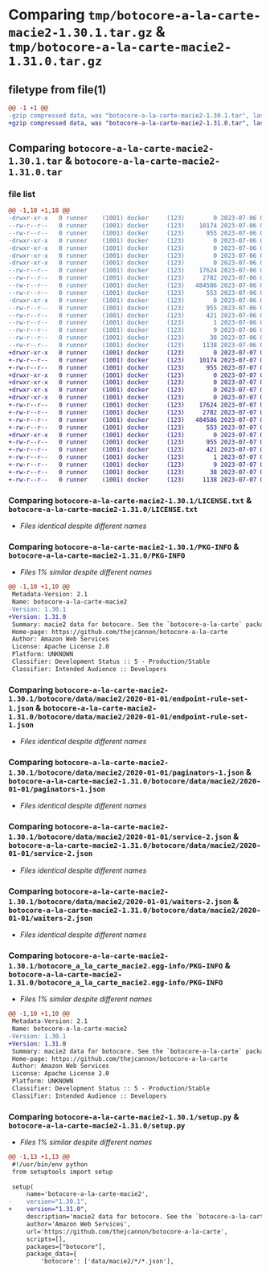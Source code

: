 # Comparing `tmp/botocore-a-la-carte-macie2-1.30.1.tar.gz` & `tmp/botocore-a-la-carte-macie2-1.31.0.tar.gz`

## filetype from file(1)

```diff
@@ -1 +1 @@
-gzip compressed data, was "botocore-a-la-carte-macie2-1.30.1.tar", last modified: Thu Jul  6 01:45:18 2023, max compression
+gzip compressed data, was "botocore-a-la-carte-macie2-1.31.0.tar", last modified: Fri Jul  7 01:44:10 2023, max compression
```

## Comparing `botocore-a-la-carte-macie2-1.30.1.tar` & `botocore-a-la-carte-macie2-1.31.0.tar`

### file list

```diff
@@ -1,18 +1,18 @@
-drwxr-xr-x   0 runner    (1001) docker     (123)        0 2023-07-06 01:45:18.615017 botocore-a-la-carte-macie2-1.30.1/
--rw-r--r--   0 runner    (1001) docker     (123)    10174 2023-07-06 01:45:18.000000 botocore-a-la-carte-macie2-1.30.1/LICENSE.txt
--rw-r--r--   0 runner    (1001) docker     (123)      955 2023-07-06 01:45:18.615017 botocore-a-la-carte-macie2-1.30.1/PKG-INFO
-drwxr-xr-x   0 runner    (1001) docker     (123)        0 2023-07-06 01:45:18.611016 botocore-a-la-carte-macie2-1.30.1/botocore/
-drwxr-xr-x   0 runner    (1001) docker     (123)        0 2023-07-06 01:45:18.611016 botocore-a-la-carte-macie2-1.30.1/botocore/data/
-drwxr-xr-x   0 runner    (1001) docker     (123)        0 2023-07-06 01:45:18.611016 botocore-a-la-carte-macie2-1.30.1/botocore/data/macie2/
-drwxr-xr-x   0 runner    (1001) docker     (123)        0 2023-07-06 01:45:18.615017 botocore-a-la-carte-macie2-1.30.1/botocore/data/macie2/2020-01-01/
--rw-r--r--   0 runner    (1001) docker     (123)    17624 2023-07-06 01:44:40.000000 botocore-a-la-carte-macie2-1.30.1/botocore/data/macie2/2020-01-01/endpoint-rule-set-1.json
--rw-r--r--   0 runner    (1001) docker     (123)     2782 2023-07-06 01:44:40.000000 botocore-a-la-carte-macie2-1.30.1/botocore/data/macie2/2020-01-01/paginators-1.json
--rw-r--r--   0 runner    (1001) docker     (123)   484586 2023-07-06 01:44:40.000000 botocore-a-la-carte-macie2-1.30.1/botocore/data/macie2/2020-01-01/service-2.json
--rw-r--r--   0 runner    (1001) docker     (123)      553 2023-07-06 01:44:40.000000 botocore-a-la-carte-macie2-1.30.1/botocore/data/macie2/2020-01-01/waiters-2.json
-drwxr-xr-x   0 runner    (1001) docker     (123)        0 2023-07-06 01:45:18.615017 botocore-a-la-carte-macie2-1.30.1/botocore_a_la_carte_macie2.egg-info/
--rw-r--r--   0 runner    (1001) docker     (123)      955 2023-07-06 01:45:18.000000 botocore-a-la-carte-macie2-1.30.1/botocore_a_la_carte_macie2.egg-info/PKG-INFO
--rw-r--r--   0 runner    (1001) docker     (123)      421 2023-07-06 01:45:18.000000 botocore-a-la-carte-macie2-1.30.1/botocore_a_la_carte_macie2.egg-info/SOURCES.txt
--rw-r--r--   0 runner    (1001) docker     (123)        1 2023-07-06 01:45:18.000000 botocore-a-la-carte-macie2-1.30.1/botocore_a_la_carte_macie2.egg-info/dependency_links.txt
--rw-r--r--   0 runner    (1001) docker     (123)        9 2023-07-06 01:45:18.000000 botocore-a-la-carte-macie2-1.30.1/botocore_a_la_carte_macie2.egg-info/top_level.txt
--rw-r--r--   0 runner    (1001) docker     (123)       38 2023-07-06 01:45:18.615017 botocore-a-la-carte-macie2-1.30.1/setup.cfg
--rw-r--r--   0 runner    (1001) docker     (123)     1138 2023-07-06 01:45:18.000000 botocore-a-la-carte-macie2-1.30.1/setup.py
+drwxr-xr-x   0 runner    (1001) docker     (123)        0 2023-07-07 01:44:10.307537 botocore-a-la-carte-macie2-1.31.0/
+-rw-r--r--   0 runner    (1001) docker     (123)    10174 2023-07-07 01:44:10.000000 botocore-a-la-carte-macie2-1.31.0/LICENSE.txt
+-rw-r--r--   0 runner    (1001) docker     (123)      955 2023-07-07 01:44:10.307537 botocore-a-la-carte-macie2-1.31.0/PKG-INFO
+drwxr-xr-x   0 runner    (1001) docker     (123)        0 2023-07-07 01:44:10.307537 botocore-a-la-carte-macie2-1.31.0/botocore/
+drwxr-xr-x   0 runner    (1001) docker     (123)        0 2023-07-07 01:44:10.307537 botocore-a-la-carte-macie2-1.31.0/botocore/data/
+drwxr-xr-x   0 runner    (1001) docker     (123)        0 2023-07-07 01:44:10.307537 botocore-a-la-carte-macie2-1.31.0/botocore/data/macie2/
+drwxr-xr-x   0 runner    (1001) docker     (123)        0 2023-07-07 01:44:10.307537 botocore-a-la-carte-macie2-1.31.0/botocore/data/macie2/2020-01-01/
+-rw-r--r--   0 runner    (1001) docker     (123)    17624 2023-07-07 01:43:28.000000 botocore-a-la-carte-macie2-1.31.0/botocore/data/macie2/2020-01-01/endpoint-rule-set-1.json
+-rw-r--r--   0 runner    (1001) docker     (123)     2782 2023-07-07 01:43:28.000000 botocore-a-la-carte-macie2-1.31.0/botocore/data/macie2/2020-01-01/paginators-1.json
+-rw-r--r--   0 runner    (1001) docker     (123)   484586 2023-07-07 01:43:28.000000 botocore-a-la-carte-macie2-1.31.0/botocore/data/macie2/2020-01-01/service-2.json
+-rw-r--r--   0 runner    (1001) docker     (123)      553 2023-07-07 01:43:28.000000 botocore-a-la-carte-macie2-1.31.0/botocore/data/macie2/2020-01-01/waiters-2.json
+drwxr-xr-x   0 runner    (1001) docker     (123)        0 2023-07-07 01:44:10.307537 botocore-a-la-carte-macie2-1.31.0/botocore_a_la_carte_macie2.egg-info/
+-rw-r--r--   0 runner    (1001) docker     (123)      955 2023-07-07 01:44:10.000000 botocore-a-la-carte-macie2-1.31.0/botocore_a_la_carte_macie2.egg-info/PKG-INFO
+-rw-r--r--   0 runner    (1001) docker     (123)      421 2023-07-07 01:44:10.000000 botocore-a-la-carte-macie2-1.31.0/botocore_a_la_carte_macie2.egg-info/SOURCES.txt
+-rw-r--r--   0 runner    (1001) docker     (123)        1 2023-07-07 01:44:10.000000 botocore-a-la-carte-macie2-1.31.0/botocore_a_la_carte_macie2.egg-info/dependency_links.txt
+-rw-r--r--   0 runner    (1001) docker     (123)        9 2023-07-07 01:44:10.000000 botocore-a-la-carte-macie2-1.31.0/botocore_a_la_carte_macie2.egg-info/top_level.txt
+-rw-r--r--   0 runner    (1001) docker     (123)       38 2023-07-07 01:44:10.307537 botocore-a-la-carte-macie2-1.31.0/setup.cfg
+-rw-r--r--   0 runner    (1001) docker     (123)     1138 2023-07-07 01:44:10.000000 botocore-a-la-carte-macie2-1.31.0/setup.py
```

### Comparing `botocore-a-la-carte-macie2-1.30.1/LICENSE.txt` & `botocore-a-la-carte-macie2-1.31.0/LICENSE.txt`

 * *Files identical despite different names*

### Comparing `botocore-a-la-carte-macie2-1.30.1/PKG-INFO` & `botocore-a-la-carte-macie2-1.31.0/PKG-INFO`

 * *Files 1% similar despite different names*

```diff
@@ -1,10 +1,10 @@
 Metadata-Version: 2.1
 Name: botocore-a-la-carte-macie2
-Version: 1.30.1
+Version: 1.31.0
 Summary: macie2 data for botocore. See the `botocore-a-la-carte` package for more info.
 Home-page: https://github.com/thejcannon/botocore-a-la-carte
 Author: Amazon Web Services
 License: Apache License 2.0
 Platform: UNKNOWN
 Classifier: Development Status :: 5 - Production/Stable
 Classifier: Intended Audience :: Developers
```

### Comparing `botocore-a-la-carte-macie2-1.30.1/botocore/data/macie2/2020-01-01/endpoint-rule-set-1.json` & `botocore-a-la-carte-macie2-1.31.0/botocore/data/macie2/2020-01-01/endpoint-rule-set-1.json`

 * *Files identical despite different names*

### Comparing `botocore-a-la-carte-macie2-1.30.1/botocore/data/macie2/2020-01-01/paginators-1.json` & `botocore-a-la-carte-macie2-1.31.0/botocore/data/macie2/2020-01-01/paginators-1.json`

 * *Files identical despite different names*

### Comparing `botocore-a-la-carte-macie2-1.30.1/botocore/data/macie2/2020-01-01/service-2.json` & `botocore-a-la-carte-macie2-1.31.0/botocore/data/macie2/2020-01-01/service-2.json`

 * *Files identical despite different names*

### Comparing `botocore-a-la-carte-macie2-1.30.1/botocore/data/macie2/2020-01-01/waiters-2.json` & `botocore-a-la-carte-macie2-1.31.0/botocore/data/macie2/2020-01-01/waiters-2.json`

 * *Files identical despite different names*

### Comparing `botocore-a-la-carte-macie2-1.30.1/botocore_a_la_carte_macie2.egg-info/PKG-INFO` & `botocore-a-la-carte-macie2-1.31.0/botocore_a_la_carte_macie2.egg-info/PKG-INFO`

 * *Files 1% similar despite different names*

```diff
@@ -1,10 +1,10 @@
 Metadata-Version: 2.1
 Name: botocore-a-la-carte-macie2
-Version: 1.30.1
+Version: 1.31.0
 Summary: macie2 data for botocore. See the `botocore-a-la-carte` package for more info.
 Home-page: https://github.com/thejcannon/botocore-a-la-carte
 Author: Amazon Web Services
 License: Apache License 2.0
 Platform: UNKNOWN
 Classifier: Development Status :: 5 - Production/Stable
 Classifier: Intended Audience :: Developers
```

### Comparing `botocore-a-la-carte-macie2-1.30.1/setup.py` & `botocore-a-la-carte-macie2-1.31.0/setup.py`

 * *Files 1% similar despite different names*

```diff
@@ -1,13 +1,13 @@
 #!/usr/bin/env python
 from setuptools import setup
 
 setup(
     name='botocore-a-la-carte-macie2',
-    version="1.30.1",
+    version="1.31.0",
     description='macie2 data for botocore. See the `botocore-a-la-carte` package for more info.',
     author='Amazon Web Services',
     url='https://github.com/thejcannon/botocore-a-la-carte',
     scripts=[],
     packages=["botocore"],
     package_data={
         'botocore': ['data/macie2/*/*.json'],
```

